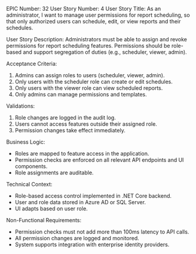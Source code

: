 EPIC Number: 32
User Story Number: 4
User Story Title: As an administrator, I want to manage user permissions for report scheduling, so that only authorized users can schedule, edit, or view reports and their schedules.

User Story Description: Administrators must be able to assign and revoke permissions for report scheduling features. Permissions should be role-based and support segregation of duties (e.g., scheduler, viewer, admin).

Acceptance Criteria:
1. Admins can assign roles to users (scheduler, viewer, admin).
2. Only users with the scheduler role can create or edit schedules.
3. Only users with the viewer role can view scheduled reports.
4. Only admins can manage permissions and templates.

Validations:
1. Role changes are logged in the audit log.
2. Users cannot access features outside their assigned role.
3. Permission changes take effect immediately.

Business Logic:
- Roles are mapped to feature access in the application.
- Permission checks are enforced on all relevant API endpoints and UI components.
- Role assignments are auditable.

Technical Context:
- Role-based access control implemented in .NET Core backend.
- User and role data stored in Azure AD or SQL Server.
- UI adapts based on user role.

Non-Functional Requirements:
- Permission checks must not add more than 100ms latency to API calls.
- All permission changes are logged and monitored.
- System supports integration with enterprise identity providers.
